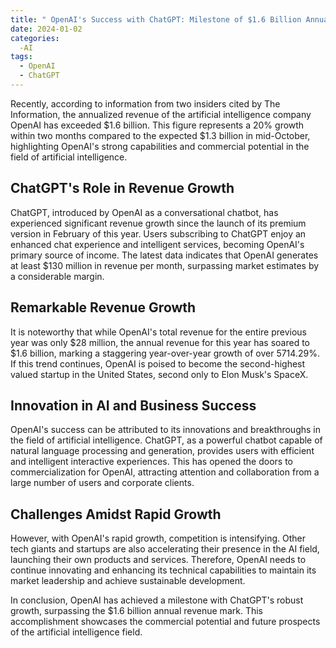 ```yaml
---
title: " OpenAI's Success with ChatGPT: Milestone of $1.6 Billion Annual Revenue"
date: 2024-01-02
categories:
  -AI
tags:
  - OpenAI
  - ChatGPT
---
```


Recently, according to information from two insiders cited by The Information, the annualized revenue of the artificial intelligence company OpenAI has exceeded $1.6 billion. This figure represents a 20% growth within two months compared to the expected $1.3 billion in mid-October, highlighting OpenAI's strong capabilities and commercial potential in the field of artificial intelligence.

## ChatGPT's Role in Revenue Growth

ChatGPT, introduced by OpenAI as a conversational chatbot, has experienced significant revenue growth since the launch of its premium version in February of this year. Users subscribing to ChatGPT enjoy an enhanced chat experience and intelligent services, becoming OpenAI's primary source of income. The latest data indicates that OpenAI generates at least $130 million in revenue per month, surpassing market estimates by a considerable margin.

## Remarkable Revenue Growth

It is noteworthy that while OpenAI's total revenue for the entire previous year was only $28 million, the annual revenue for this year has soared to $1.6 billion, marking a staggering year-over-year growth of over 5714.29%. If this trend continues, OpenAI is poised to become the second-highest valued startup in the United States, second only to Elon Musk's SpaceX.

## Innovation in AI and Business Success

OpenAI's success can be attributed to its innovations and breakthroughs in the field of artificial intelligence. ChatGPT, as a powerful chatbot capable of natural language processing and generation, provides users with efficient and intelligent interactive experiences. This has opened the doors to commercialization for OpenAI, attracting attention and collaboration from a large number of users and corporate clients.

## Challenges Amidst Rapid Growth

However, with OpenAI's rapid growth, competition is intensifying. Other tech giants and startups are also accelerating their presence in the AI field, launching their own products and services. Therefore, OpenAI needs to continue innovating and enhancing its technical capabilities to maintain its market leadership and achieve sustainable development.

In conclusion, OpenAI has achieved a milestone with ChatGPT's robust growth, surpassing the $1.6 billion annual revenue mark. This accomplishment showcases the commercial potential and future prospects of the artificial intelligence field.
